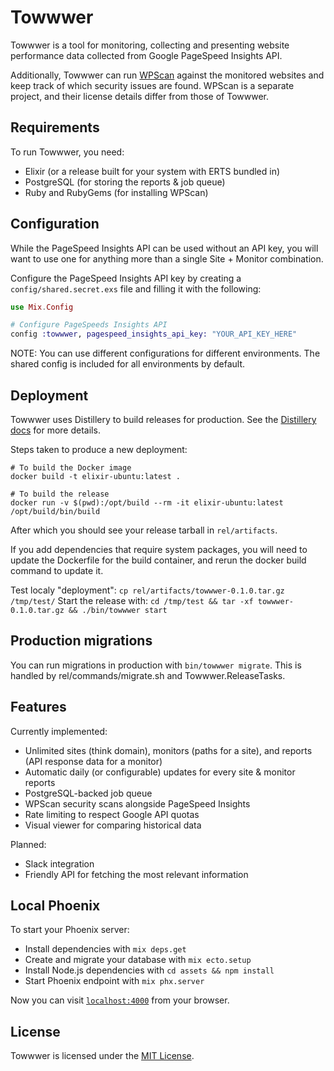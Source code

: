 # Towwwer

Towwwer is a tool for monitoring, collecting and presenting website performance data collected from Google PageSpeed Insights API.

Additionally, Towwwer can run [WPScan](https://github.com/wpscanteam/wpscan) against the monitored websites and keep track of which security issues are found. WPScan is a separate project, and their license details differ from those of Towwwer.

## Requirements

To run Towwwer, you need:

  * Elixir (or a release built for your system with ERTS bundled in)
  * PostgreSQL (for storing the reports & job queue)
  * Ruby and RubyGems (for installing WPScan)

## Configuration

While the PageSpeed Insights API can be used without an API key, you will want to use one for anything more than a single Site + Monitor combination.

Configure the PageSpeed Insights API key by creating a `config/shared.secret.exs` file and filling it with the following:

```elixir
use Mix.Config

# Configure PageSpeeds Insights API
config :towwwer, pagespeed_insights_api_key: "YOUR_API_KEY_HERE"
```

NOTE: You can use different configurations for different environments. The shared config is included for all environments by default.

## Deployment

Towwwer uses Distillery to build releases for production. See the [Distillery docs](https://hexdocs.pm/distillery) for more details.

Steps taken to produce a new deployment:

```
# To build the Docker image
docker build -t elixir-ubuntu:latest .

# To build the release
docker run -v $(pwd):/opt/build --rm -it elixir-ubuntu:latest /opt/build/bin/build
```

After which you should see your release tarball in `rel/artifacts`.

If you add dependencies that require system packages, you will need to update the Dockerfile for the build container, and rerun the docker build command to update it.

Test localy "deployment": `cp rel/artifacts/towwwer-0.1.0.tar.gz /tmp/test/`
Start the release with: `cd /tmp/test && tar -xf towwwer-0.1.0.tar.gz && ./bin/towwwer start`

## Production migrations

You can run migrations in production with `bin/towwwer migrate`. This is handled by rel/commands/migrate.sh and Towwwer.ReleaseTasks.

## Features

Currently implemented:

  * Unlimited sites (think domain), monitors (paths for a site), and reports (API response data for a monitor)
  * Automatic daily (or configurable) updates for every site & monitor reports
  * PostgreSQL-backed job queue
  * WPScan security scans alongside PageSpeed Insights
  * Rate limiting to respect Google API quotas
  * Visual viewer for comparing historical data
  
Planned:
  * Slack integration
  * Friendly API for fetching the most relevant information

## Local Phoenix

To start your Phoenix server:

  * Install dependencies with `mix deps.get`
  * Create and migrate your database with `mix ecto.setup`
  * Install Node.js dependencies with `cd assets && npm install`
  * Start Phoenix endpoint with `mix phx.server`

Now you can visit [`localhost:4000`](http://localhost:4000) from your browser.

## License

Towwwer is licensed under the [MIT License](LICENSE).

